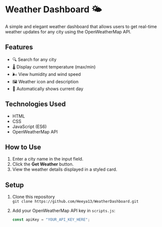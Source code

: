 # Weather Dashboard 🌤️

A simple and elegant weather dashboard that allows users to get real-time weather updates for any city using the OpenWeatherMap API.

## Features

- 🔍 Search for any city
- 🌡️ Display current temperature (max/min)
- 🌬️ View humidity and wind speed
- 🖼️ Weather icon and description
- 📅 Automatically shows current day

## Technologies Used

- HTML
- CSS
- JavaScript (ES6)
- OpenWeatherMap API

## How to Use

1. Enter a city name in the input field.
2. Click the **Get Weather** button.
3. View the weather details displayed in a styled card.

## Setup

1. Clone this repository  
   `git clone https://github.com/Heeya13/WeatherDashboard.git`

2. Add your OpenWeatherMap API key in `scripts.js`:
   ```javascript
   const apiKey = "YOUR_API_KEY_HERE";
